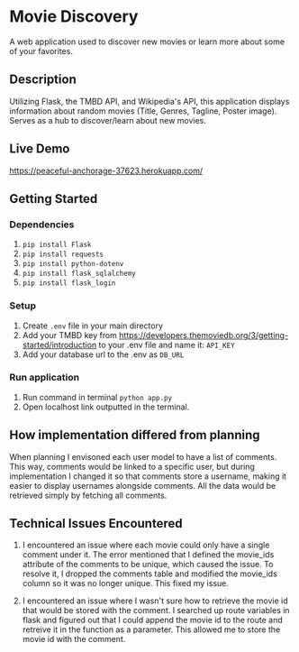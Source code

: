 # Movie Discovery

A web application used to discover new movies or learn more about some of your favorites.

## Description
Utilizing Flask, the TMBD API, and Wikipedia's API, this application displays information about random movies (Title, Genres, Tagline, Poster image). Serves as a hub to discover/learn about new movies.

## Live Demo

https://peaceful-anchorage-37623.herokuapp.com/

## Getting Started

### Dependencies

1. `pip install Flask`
2. `pip install requests`
3. `pip install python-dotenv`
4. `pip install flask_sqlalchemy`
5. `pip install flask_login`

### Setup

1. Create `.env` file in your main directory
2. Add your TMBD key from https://developers.themoviedb.org/3/getting-started/introduction to your .env file and name it: `API_KEY`
3. Add your database url to the .env as `DB_URL`

### Run application

1. Run command in terminal `python app.py`
2. Open localhost link outputted in the terminal.

## How implementation differed from planning

When planning I envisoned each user model to have a list of comments. This way, comments would be linked to a specific user, but during implementation I changed it so that comments store a username, making it easier to display usernames alongside comments. All the data would be retrieved simply by fetching all comments.

## Technical Issues Encountered

1. I encountered an issue where each movie could only have a single comment under it. The error mentioned that I defined the movie_ids attribute of the comments to be unique, which caused the issue. To resolve it, I dropped the comments table and modified the movie_ids column so it was no longer unique. This fixed my issue.

2. I encountered an issue where I wasn't sure how to retrieve the movie id that would be stored with the comment. I searched up route variables in flask and figured out that I could append the movie id to the route and retreive it in the function as a parameter. This allowed me to store the movie id with the comment. 